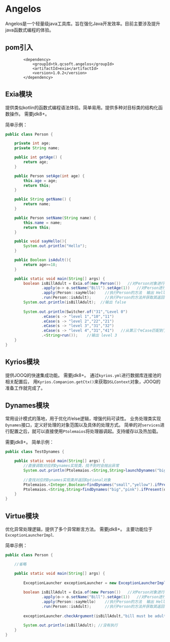 # Angelos

Angelos是一个轻量级java工具库。旨在强化Java开发效率。目前主要涉及提升java函数式编程的体验。

## pom引入
~~~
        <dependency>
            <groupId>tk.qcsoft.angelos</groupId>
            <artifactId>exia</artifactId>
            <version>1.0.2</version>
        </dependency>
~~~


## Exia模块

提供类似kotlin的函数式编程语法体验。简单易用。提供多种对目标类的结构化函数操作。
需要jdk8+。

简单示例：
~~~java
public class Person {

    private int age;
    private String name;

    public int getAge() {
        return age;
    }

    public Person setAge(int age) {
        this.age = age;
        return this;
    }

    public String getName() {
        return name;
    }

    public Person setName(String name) {
        this.name = name;
        return this;
    }

    public void sayHello(){
        System.out.println("Hello");
    }

    public Boolean isAdult(){
        return age>=18;
    }

    public static void main(String[] args) {
        boolean isBillAdult = Exia.of(new Person())   //对Person对象进行封装
                .apply(o-> o.setName("Bill").setAge(1))   //对Person进行初始化
                .apply(Person::sayHello)    //执行Person的方法  输出 Hello
                .run(Person::isAdult);      //执行Person的方法并获取其返回值
        System.out.println(isBillAdult);  //输出 false
        
        System.out.println(Switcher.of("31","Level 0")
                .eCase(s -> "level 1","10","11")
                .eCase(s -> "level 2","22","21")
                .eCase(s -> "level 3","31","32")
                .eCase(s -> "level 4","31","41")   //从第三个eCase匹配到了 所以此行不会再执行
                .<String>run());    //输出 level 3
    }
}                          

~~~

## Kyrios模块

提供JOOQ的快速集成功能。
需要jdk8+。
通过``kyrios.yml``进行数据库连接池的相关配置后，
用``Kyrios.Companion.getCtx()``来获取``DSLContext``对象，JOOQ的准备工作就完成了。

## Dynames模块

常用设计模式的落地，用于优化if/else逻辑，增强代码可读性。
业务处理类实现``Dynames``接口，定义好处理的对象范围以及具体的处理方式。
简单的对``services``进行配置之后，就可以直接使用``Ptolemaios``将处理器调起。支持缓存以及热加载。

需要jdk8+。
简单示例：
~~~java
public class TestDynames {

    public static void main(String[] args) {
        //直接调取对应的Dynames实现类，找不到时会抛出异常
        System.out.println(Ptolemaios.<String,String>launchDynames("big","red").fire("1"));
        
        //查找对应的Dynames实现类并返回Optional对象
        Ptolemaios.<Integer,Boolean>findDynames("small","yellow").ifPresent(dynames -> System.out.println(dynames.fire(2)));
        Ptolemaios.<String,String>findDynames("big","pink").ifPresent(dynames -> System.out.println(dynames.fire("3")));
    }
}         
~~~

## Virtue模块

优化异常处理逻辑，提供了多个异常断言方法。
需要jdk8+。
主要功能位于``ExceptionLauncherImpl``.

简单示例：
~~~java
public class Person {

    //省略

    public static void main(String[] args) {
        
        ExceptionLauncher exceptionLauncher = new ExceptionLauncherImpl();//spring中你可以注入该对象，或者其他方式。
        
        boolean isBillAdult = Exia.of(new Person())   //对Person对象进行封装
                .apply(o-> o.setName("Bill").setAge(1))   //对Person进行初始化
                .apply(Person::sayHello)    //执行Person的方法  输出 Hello
                .run(Person::isAdult);      //执行Person的方法并获取其返回值
        
        exceptionLauncher.checkArgument(isBillAdult,"bill must be adult");// throw exception
        
        System.out.println(isBillAdult); //没有执行
    }
}                          

~~~
